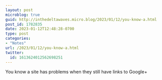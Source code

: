 ```yaml
---
layout: post
microblog: true
guid: http://inthedeltawaves.micro.blog/2023/01/12/you-know-a.html
post_id: 1782835
date: 2023-01-12T12:48:28-0700
type: post
categories:
- "Notes"
url: /2023/01/12/you-know-a.html
twitter:
  id: 1613624012562698251
---
```

<p>You know a site has problems when they still have links to Google+</p>
